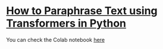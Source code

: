 # [How to Paraphrase Text using Transformers in Python]()
You can check the Colab notebook [here](https://colab.research.google.com/drive/1bPfvSF7bJqDfw9ZMgfIZPd1Bk-fW7AJY?usp=sharing)